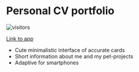 # Personal CV portfolio

![visitors](https://visitor-badge.laobi.icu/badge?page_id=lomeat.cv)

[Link to app](https://filipenko.vercel.app)

- Cute minimalistic interface of accurate cards
- Short information about me and my pet-projects
- Adaptive for smartphones
